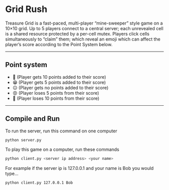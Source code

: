 # Grid Rush


Treasure Grid is a fast-paced, multi-player “mine-sweeper” style game on a 10×10 grid. Up to 5 players connect to a central server; each unrevealed cell is a shared resource protected by a per-cell mutex. Players click cells simultaneously to “claim” them; which reveal an emoji which can affect the player’s score according to the Point System below. 

---

## Point system

- 🥳 (Player gets 10 points added to their score)
- 😁 (Player gets 5 points added to their score)
- 😐 (Player gets no points added to their score)
- 😡 (Player loses 5 points from their score)
- 🤬 (Player loses 10 points from their score)

---

## Compile and Run

To run the server, run this command on one computer

```bash
python server.py
```

To play this game on a computer, run these commands

```bash
python client.py <server ip address> <your name>
```

For example if the server ip is 127.0.0.1 and your name is Bob you would type...

```bash
python client.py 127.0.0.1 Bob
```






